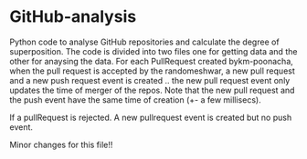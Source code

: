 # GitHub-analysis
Python code to analyse GitHub repositories and calculate the degree of superposition. The code is divided into two files one for getting data and the other for anaysing the data.
For each PullRequest created bykm-poonacha, when the pull request is accepted by the randomeshwar, a new pull request and a new push request event is created .. the new pull request event only updates the time of merger of the repos. Note that the new pull request and the  push event have the same time of creation (+- a few millisecs).

If a pullRequest is rejected. A new pullrequest event is created but no push event. 


Minor changes for this file!!
